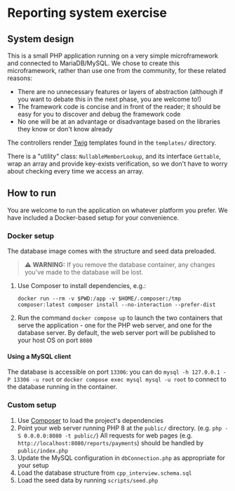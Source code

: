 # Reporting system exercise

## System design

This is a small PHP application running on a very simple microframework and connected to MariaDB/MySQL. We chose to
create this microframework, rather than use one from the community, for these related reasons:

* There are no unnecessary features or layers of abstraction (although if you want to debate this in the next phase, you
  are welcome to!)
* The framework code is concise and in front of the reader; it should be easy for you to discover and debug the
  framework code
* No one will be at an advantage or disadvantage based on the libraries they know or don't know already

The controllers render [Twig](https://twig.symfony.com/) templates found in the `templates/` directory.

There is a "utility" class: `NullableMemberLookup`, and its interface `Gettable`, wrap an array and provide
key-exists verification, so we don't have to worry about checking every time we access an array.

## How to run

You are welcome to run the application on whatever platform you prefer. We have included a Docker-based setup for your
convenience.

### Docker setup

The database image comes with the structure and seed data preloaded.

> :warning: **WARNING:** If you remove the database container, any changes you've made to the database will be lost.

1. Use Composer to install dependencies, e.g.:

    ```shell
    docker run --rm -v $PWD:/app -v $HOME/.composer:/tmp composer:latest composer install --no-interaction --prefer-dist
    ```

2. Run the command `docker compose up` to launch the two containers that serve the application - one for the PHP web
   server, and one for the database server. By default, the web server port will be published to your host OS on port `8080`

#### Using a MySQL client

The database is accessible on port `13306`: you can do `mysql -h 127.0.0.1 -P 13306 -u root` or `docker compose exec
mysql mysql -u root` to connect to the database running in the container.

### Custom setup

1. Use [Composer](https://getcomposer.org/) to load the project's dependencies
2. Point your web server running PHP 8 at the `public/` directory. (e.g. `php -S 0.0.0.0:8080 -t public/`)
   All requests for web pages (e.g. `http://localhost:8080/reports/payments`) should be handled by `public/index.php`
3. Update the MySQL configuration in `dbConnection.php` as appropriate for your setup
4. Load the database structure from `cpp_interview.schema.sql`
5. Load the seed data by running `scripts/seed.php`
